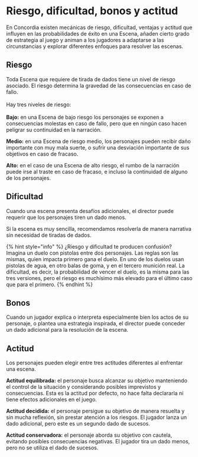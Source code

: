 # Riesgo, dificultad, bonos y actitud

En Concordia existen mecánicas de riesgo, dificultad, ventajas y actitud que influyen en las probabilidades de éxito en una Escena, añaden cierto grado de estrategia al juego y animan a los jugadores a adaptarse a las circunstancias y explorar diferentes enfoques para resolver las escenas.

## Riesgo

Toda Escena que requiere de tirada de dados tiene un nivel de riesgo asociado. El riesgo determina la gravedad de las consecuencias en caso de fallo.\
\
Hay tres niveles de riesgo:\
\
**Bajo:** en una Escena de bajo riesgo los personajes se exponen a consecuencias molestas en caso de fallo, pero que en ningún caso hacen peligrar su continuidad en la narración.

**Medio:** en una Escena de riesgo medio, los personajes pueden recibir daño importante con muy mala suerte, o sufrir una desviación importante de sus objetivos en caso de fracaso.

**Alto:** en el caso de una Escena de alto riesgo, el rumbo de la narración puede irse al traste en caso de fracaso, e incluso la continuidad de alguno de los personajes.

## Dificultad

Cuando una escena presenta desafíos adicionales, el director puede requerir que los personajes tiren un dado menos.

Si la escena es muy sencilla, recomendamos resolverla de manera narrativa sin necesidad de tiradas de dados.

{% hint style="info" %}
¿Riesgo y dificultad te producen confusión? Imagina un duelo con pistolas entre dos personajes. Las reglas son las mismas, quien impacta primero gana el duelo. En uno de los duelos usan pistolas de agua, en otro balas de goma, y en el tercero munición real. La dificultad, es decir, la probabilidad de vencer el duelo, es la misma para las tres versiones, pero el riesgo es muchísimo más elevado para el último caso que para el primero.
{% endhint %}

## Bonos

Cuando un jugador explica o interpreta especialmente bien los actos de su personaje, o plantea una estrategia inspirada, el director puede conceder un dado adicional para la resolución de la escena.

## Actitud

Los personajes pueden elegir entre tres actitudes diferentes al enfrentar una escena.

**Actitud equilibrada:** el personaje busca alcanzar su objetivo manteniendo el control de la situación y considerando posibles imprevistos y consecuencias. Esta es la actitud por defecto, no hace falta declararla ni tiene efectos adicionales en el juego.

**Actitud decidida:** el personaje persigue su objetivo de manera resuelta y sin mucha reflexión, sin prestar atención a los riesgos. El jugador lanza un dado adicional, pero este es un segundo dado de sucesos.

**Actitud conservadora:** el personaje aborda su objetivo con cautela, evitando posibles consecuencias negativas. El jugador tira un dado menos, pero no se utiliza el dado de sucesos.
